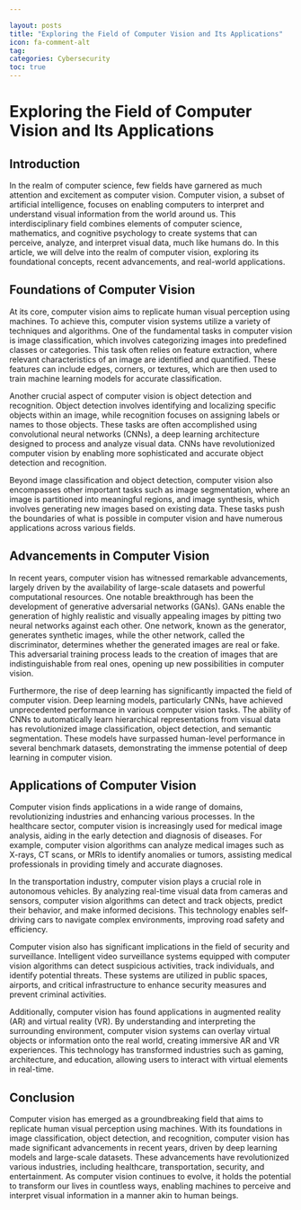 ```yaml
---

layout: posts
title: "Exploring the Field of Computer Vision and Its Applications"
icon: fa-comment-alt
tag:      
categories: Cybersecurity
toc: true
---
```




# Exploring the Field of Computer Vision and Its Applications

## Introduction

In the realm of computer science, few fields have garnered as much attention and excitement as computer vision. Computer vision, a subset of artificial intelligence, focuses on enabling computers to interpret and understand visual information from the world around us. This interdisciplinary field combines elements of computer science, mathematics, and cognitive psychology to create systems that can perceive, analyze, and interpret visual data, much like humans do. In this article, we will delve into the realm of computer vision, exploring its foundational concepts, recent advancements, and real-world applications.

## Foundations of Computer Vision

At its core, computer vision aims to replicate human visual perception using machines. To achieve this, computer vision systems utilize a variety of techniques and algorithms. One of the fundamental tasks in computer vision is image classification, which involves categorizing images into predefined classes or categories. This task often relies on feature extraction, where relevant characteristics of an image are identified and quantified. These features can include edges, corners, or textures, which are then used to train machine learning models for accurate classification.

Another crucial aspect of computer vision is object detection and recognition. Object detection involves identifying and localizing specific objects within an image, while recognition focuses on assigning labels or names to those objects. These tasks are often accomplished using convolutional neural networks (CNNs), a deep learning architecture designed to process and analyze visual data. CNNs have revolutionized computer vision by enabling more sophisticated and accurate object detection and recognition.

Beyond image classification and object detection, computer vision also encompasses other important tasks such as image segmentation, where an image is partitioned into meaningful regions, and image synthesis, which involves generating new images based on existing data. These tasks push the boundaries of what is possible in computer vision and have numerous applications across various fields.

## Advancements in Computer Vision

In recent years, computer vision has witnessed remarkable advancements, largely driven by the availability of large-scale datasets and powerful computational resources. One notable breakthrough has been the development of generative adversarial networks (GANs). GANs enable the generation of highly realistic and visually appealing images by pitting two neural networks against each other. One network, known as the generator, generates synthetic images, while the other network, called the discriminator, determines whether the generated images are real or fake. This adversarial training process leads to the creation of images that are indistinguishable from real ones, opening up new possibilities in computer vision.

Furthermore, the rise of deep learning has significantly impacted the field of computer vision. Deep learning models, particularly CNNs, have achieved unprecedented performance in various computer vision tasks. The ability of CNNs to automatically learn hierarchical representations from visual data has revolutionized image classification, object detection, and semantic segmentation. These models have surpassed human-level performance in several benchmark datasets, demonstrating the immense potential of deep learning in computer vision.

## Applications of Computer Vision

Computer vision finds applications in a wide range of domains, revolutionizing industries and enhancing various processes. In the healthcare sector, computer vision is increasingly used for medical image analysis, aiding in the early detection and diagnosis of diseases. For example, computer vision algorithms can analyze medical images such as X-rays, CT scans, or MRIs to identify anomalies or tumors, assisting medical professionals in providing timely and accurate diagnoses.

In the transportation industry, computer vision plays a crucial role in autonomous vehicles. By analyzing real-time visual data from cameras and sensors, computer vision algorithms can detect and track objects, predict their behavior, and make informed decisions. This technology enables self-driving cars to navigate complex environments, improving road safety and efficiency.

Computer vision also has significant implications in the field of security and surveillance. Intelligent video surveillance systems equipped with computer vision algorithms can detect suspicious activities, track individuals, and identify potential threats. These systems are utilized in public spaces, airports, and critical infrastructure to enhance security measures and prevent criminal activities.

Additionally, computer vision has found applications in augmented reality (AR) and virtual reality (VR). By understanding and interpreting the surrounding environment, computer vision systems can overlay virtual objects or information onto the real world, creating immersive AR and VR experiences. This technology has transformed industries such as gaming, architecture, and education, allowing users to interact with virtual elements in real-time.

## Conclusion

Computer vision has emerged as a groundbreaking field that aims to replicate human visual perception using machines. With its foundations in image classification, object detection, and recognition, computer vision has made significant advancements in recent years, driven by deep learning models and large-scale datasets. These advancements have revolutionized various industries, including healthcare, transportation, security, and entertainment. As computer vision continues to evolve, it holds the potential to transform our lives in countless ways, enabling machines to perceive and interpret visual information in a manner akin to human beings.